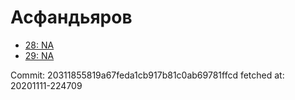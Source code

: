 # Асфандьяров
- [28: NA](28.md)
- [29: NA](29.md)

Commit: 20311855819a67feda1cb917b81c0ab69781ffcd
 fetched at: 20201111-224709
